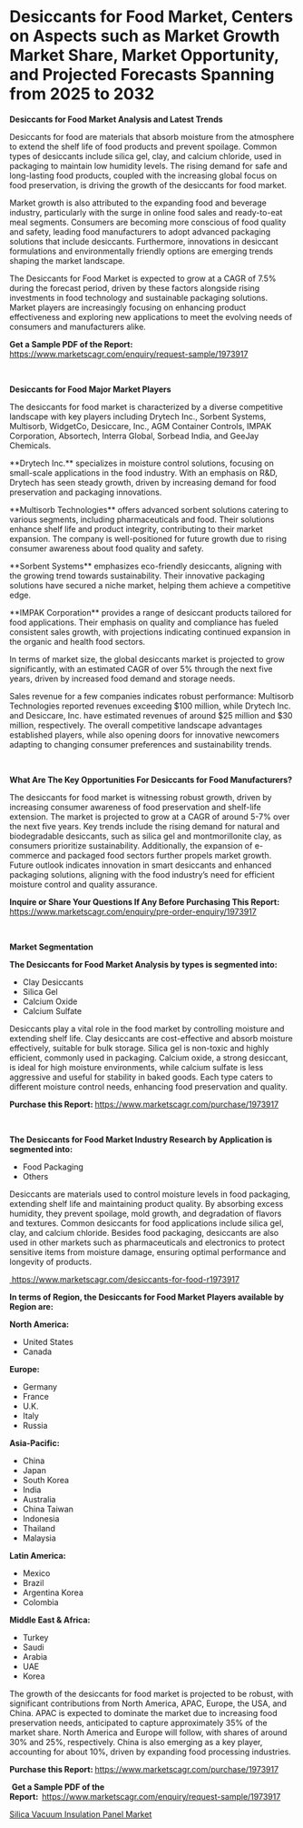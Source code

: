 <p><h1>Desiccants for Food Market, Centers on Aspects such as Market Growth Market Share, Market Opportunity, and Projected Forecasts Spanning from 2025 to 2032</h1></p><p><strong>Desiccants for Food Market Analysis and Latest Trends</strong></p>
<p><p>Desiccants for food are materials that absorb moisture from the atmosphere to extend the shelf life of food products and prevent spoilage. Common types of desiccants include silica gel, clay, and calcium chloride, used in packaging to maintain low humidity levels. The rising demand for safe and long-lasting food products, coupled with the increasing global focus on food preservation, is driving the growth of the desiccants for food market.</p><p>Market growth is also attributed to the expanding food and beverage industry, particularly with the surge in online food sales and ready-to-eat meal segments. Consumers are becoming more conscious of food quality and safety, leading food manufacturers to adopt advanced packaging solutions that include desiccants. Furthermore, innovations in desiccant formulations and environmentally friendly options are emerging trends shaping the market landscape.</p><p>The Desiccants for Food Market is expected to grow at a CAGR of 7.5% during the forecast period, driven by these factors alongside rising investments in food technology and sustainable packaging solutions. Market players are increasingly focusing on enhancing product effectiveness and exploring new applications to meet the evolving needs of consumers and manufacturers alike.</p></p>
<p><strong>Get a Sample PDF of the Report:&nbsp;</strong> <a href="https://www.marketscagr.com/enquiry/request-sample/1973917?utm_campaign=2635&utm_medium=2&utm_source=Github&utm_content=ia&utm_term=03042025&utm_id=desiccants-for-food">https://www.marketscagr.com/enquiry/request-sample/1973917</a></p>
<p>&nbsp;</p>
<p><strong>Desiccants for Food Major Market Players</strong></p>
<p><p>The desiccants for food market is characterized by a diverse competitive landscape with key players including Drytech Inc., Sorbent Systems, Multisorb, WidgetCo, Desiccare, Inc., AGM Container Controls, IMPAK Corporation, Absortech, Interra Global, Sorbead India, and GeeJay Chemicals. </p><p>**Drytech Inc.** specializes in moisture control solutions, focusing on small-scale applications in the food industry. With an emphasis on R&D, Drytech has seen steady growth, driven by increasing demand for food preservation and packaging innovations. </p><p>**Multisorb Technologies** offers advanced sorbent solutions catering to various segments, including pharmaceuticals and food. Their solutions enhance shelf life and product integrity, contributing to their market expansion. The company is well-positioned for future growth due to rising consumer awareness about food quality and safety.</p><p>**Sorbent Systems** emphasizes eco-friendly desiccants, aligning with the growing trend towards sustainability. Their innovative packaging solutions have secured a niche market, helping them achieve a competitive edge.</p><p>**IMPAK Corporation** provides a range of desiccant products tailored for food applications. Their emphasis on quality and compliance has fueled consistent sales growth, with projections indicating continued expansion in the organic and health food sectors.</p><p>In terms of market size, the global desiccants market is projected to grow significantly, with an estimated CAGR of over 5% through the next five years, driven by increased food demand and storage needs. </p><p>Sales revenue for a few companies indicates robust performance: Multisorb Technologies reported revenues exceeding $100 million, while Drytech Inc. and Desiccare, Inc. have estimated revenues of around $25 million and $30 million, respectively. The overall competitive landscape advantages established players, while also opening doors for innovative newcomers adapting to changing consumer preferences and sustainability trends.</p></p>
<p>&nbsp;</p>
<p><strong>What Are The Key Opportunities For Desiccants for Food Manufacturers?</strong></p>
<p><p>The desiccants for food market is witnessing robust growth, driven by increasing consumer awareness of food preservation and shelf-life extension. The market is projected to grow at a CAGR of around 5-7% over the next five years. Key trends include the rising demand for natural and biodegradable desiccants, such as silica gel and montmorillonite clay, as consumers prioritize sustainability. Additionally, the expansion of e-commerce and packaged food sectors further propels market growth. Future outlook indicates innovation in smart desiccants and enhanced packaging solutions, aligning with the food industry’s need for efficient moisture control and quality assurance.</p></p>
<p><strong>Inquire or Share Your Questions If Any Before Purchasing This Report:</strong> <a href="https://www.marketscagr.com/enquiry/pre-order-enquiry/1973917?utm_campaign=2635&utm_medium=2&utm_source=Github&utm_content=ia&utm_term=03042025&utm_id=desiccants-for-food">https://www.marketscagr.com/enquiry/pre-order-enquiry/1973917</a></p>
<p>&nbsp;</p>
<p><strong>Market Segmentation</strong></p>
<p><strong>The Desiccants for Food Market Analysis by types is segmented into:</strong></p>
<p><ul><li>Clay Desiccants</li><li>Silica Gel</li><li>Calcium Oxide</li><li>Calcium Sulfate</li></ul></p>
<p><p>Desiccants play a vital role in the food market by controlling moisture and extending shelf life. Clay desiccants are cost-effective and absorb moisture effectively, suitable for bulk storage. Silica gel is non-toxic and highly efficient, commonly used in packaging. Calcium oxide, a strong desiccant, is ideal for high moisture environments, while calcium sulfate is less aggressive and useful for stability in baked goods. Each type caters to different moisture control needs, enhancing food preservation and quality.</p></p>
<p><strong>Purchase this Report:&nbsp;</strong><a href="https://www.marketscagr.com/purchase/1973917?utm_campaign=2635&utm_medium=2&utm_source=Github&utm_content=ia&utm_term=03042025&utm_id=desiccants-for-food">https://www.marketscagr.com/purchase/1973917</a></p>
<p>&nbsp;</p>
<p><strong>The Desiccants for Food Market Industry Research by Application is segmented into:</strong></p>
<p><ul><li>Food Packaging</li><li>Others</li></ul></p>
<p><p>Desiccants are materials used to control moisture levels in food packaging, extending shelf life and maintaining product quality. By absorbing excess humidity, they prevent spoilage, mold growth, and degradation of flavors and textures. Common desiccants for food applications include silica gel, clay, and calcium chloride. Besides food packaging, desiccants are also used in other markets such as pharmaceuticals and electronics to protect sensitive items from moisture damage, ensuring optimal performance and longevity of products.</p></p>
<p><a href="https://www.marketscagr.com/desiccants-for-food-r1973917?utm_campaign=2635&utm_medium=2&utm_source=Github&utm_content=ia&utm_term=03042025&utm_id=desiccants-for-food">&nbsp;https://www.marketscagr.com/desiccants-for-food-r1973917</a></p>
<p><strong>In terms of Region, the Desiccants for Food Market Players available by Region are:</strong></p>
<p>
    <p> <strong> North America: </strong>
        <ul>
            <li>United States</li>
            <li>Canada</li>
        </ul>
        </p> 
    <p> <strong> Europe: </strong>
        <ul>
            <li>Germany</li>
            <li>France</li>
            <li>U.K.</li>
            <li>Italy</li>
            <li>Russia</li>
        </ul>
        </p> 
    <p> <strong> Asia-Pacific: </strong>
        <ul>
            <li>China</li>
            <li>Japan</li>
            <li>South Korea</li>
            <li>India</li>
            <li>Australia</li>
            <li>China Taiwan</li>
            <li>Indonesia</li>
            <li>Thailand</li>
            <li>Malaysia</li>
        </ul>
        </p> 
    <p> <strong> Latin America: </strong>
        <ul>
            <li>Mexico</li>
            <li>Brazil</li>
            <li>Argentina Korea</li>
            <li>Colombia</li>
        </ul>
        </p> 
    <p> <strong> Middle East & Africa: </strong>
        <ul>
            <li>Turkey</li>
            <li>Saudi</li>
            <li>Arabia</li>
            <li>UAE</li>
            <li>Korea</li>
        </ul>
    </p>
    </p>
<p><p>The growth of the desiccants for food market is projected to be robust, with significant contributions from North America, APAC, Europe, the USA, and China. APAC is expected to dominate the market due to increasing food preservation needs, anticipated to capture approximately 35% of the market share. North America and Europe will follow, with shares of around 30% and 25%, respectively. China is also emerging as a key player, accounting for about 10%, driven by expanding food processing industries.</p></p>
<p><strong>Purchase this Report: </strong><a href="https://www.marketscagr.com/purchase/1973917?utm_campaign=2635&utm_medium=2&utm_source=Github&utm_content=ia&utm_term=03042025&utm_id=desiccants-for-food">https://www.marketscagr.com/purchase/1973917</a></p>
<p>&nbsp;<strong>Get a Sample PDF of the Report:&nbsp;&nbsp;</strong><a href="https://www.marketscagr.com/enquiry/request-sample/1973917?utm_campaign=2635&utm_medium=2&utm_source=Github&utm_content=ia&utm_term=03042025&utm_id=desiccants-for-food">https://www.marketscagr.com/enquiry/request-sample/1973917</a></p>
<p><strong></strong></p>
<p><p><a href="https://github.com/neilycalanww/Market-Research-Report-List-1/blob/main/silica-vacuum-insulation-panel-market.md?utm_campaign=2635&utm_medium=2&utm_source=Github&utm_content=ia&utm_term=03042025&utm_id=desiccants-for-food">Silica Vacuum Insulation Panel Market</a></p></p>